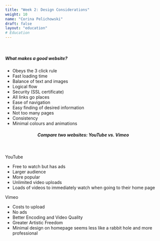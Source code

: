 ```yaml
---
title: "Week 2: Design Considerations"
weight: 10
name: "Corina Pelichowski"
draft: false
layout: "education"
# Education
---
```

<br>
<div class="container">
  <h5>What makes a good website?</h5>

  <ul>
    <li>Obeys the 3 click rule</li>
    <li>Fast loading time</li>
    <li>Balance of text and images</li>
    <li>Logical flow</li>
    <li>Security (SSL certificate)</li>
    <li>All links go places</li>
    <li>Ease of navigation</li>
    <li>Easy finding of desired information</li>
    <li>Not too many pages</li>
    <li>Consistency</li>
    <li>Minimal colours and animations</li>
  </ul>

<h5 style="text-align: center">Compare two websites: YouTube vs. Vimeo</h5>
<br>
<!--Comparison-->
  <div class="row">
    <div class="col">
      <p class="data-definitions">YouTube</p>
      <ul>
        <li>Free to watch but has ads</li>
        <li>Larger audience</li>
        <li>More popular</li>
        <li>Unlimited video uploads</li>
        <li>Loads of videos to immediately watch when going to their home page</li>
      </ul>
    </div>
    <div class="col">
      <p class="data-definitions">Vimeo</p>
      <ul>
        <li>Costs to upload</li>
        <li>No ads</li>
        <li>Better Encoding and Video Quality</li>
        <li>Greater Artistic Freedom</li>
        <li>Minimal design on homepage seems less like a rabbit hole and more professional</li>
      </ul>
    </div>
  </div>
  <!--/Comparison-->

</div>